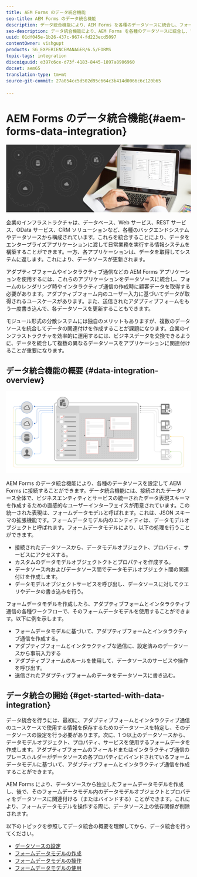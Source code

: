 ```yaml
---
title: AEM Forms のデータ統合機能
seo-title: AEM Forms のデータ統合機能
description: データ統合機能により、AEM Forms を各種のデータソースに統合し、フォームデータモデルを作成することができます。これにより、アダプティブフォームとインタラクティブを作成して操作することができます。
seo-description: データ統合機能により、AEM Forms を各種のデータソースに統合し、フォームデータモデルを作成することができます。これにより、アダプティブフォームとインタラクティブを作成して操作することができます。
uuid: 01df045e-1b26-437c-9674-fd223ecd5097
contentOwner: vishgupt
products: SG_EXPERIENCEMANAGER/6.5/FORMS
topic-tags: integration
discoiquuid: e397c6ce-d73f-4183-8445-1897a8906960
docset: aem65
translation-type: tm+mt
source-git-commit: 27a054cc5d502d95c664c3b414d0066c6c120b65

---
```



# AEM Forms のデータ統合機能{#aem-forms-data-integration}

![](do-not-localize/data-integeration.png)

企業のインフラストラクチャは、データベース、Web サービス、REST サービス、OData サービス、CRM ソリューションなど、各種のバックエンドシステムやデータソースから構成されています。これらを統合することにより、データをエンタープライズアプリケーションに渡して日常業務を実行する情報システムを構築することができます。一方、各アプリケーションは、データを取得してシステムに返します。これにより、データソースが更新されます。

アダプティブフォームやインタラクティブ通信などの AEM Forms アプリケーションを使用するには、これらのアプリケーションをデータソースに統合し、フォームのレンダリング時やインタラクティブ通信の作成時に顧客データを取得する必要があります。アダプティブフォーム内のユーザー入力に基づいてデータが取得されるユースケースがあります。また、送信されたアダプティブフォームをもう一度書き込んで、各データソースを更新することもできます。

モジュール形式の分散システムには独自のメリットもありますが、複数のデータソースを統合してデータの関連付けを作成することが課題になります。企業のインフラストラクチャを効率的に運用するには、ビジネスデータを交換できるように、データを統合して複数の異なるデータソースをアプリケーションに関連付けることが重要になります。

## データ統合機能の概要 {#data-integration-overview}

![aem-forms-data-integration](assets/aem-forms-data-integeration.png)

AEM Forms のデータ統合機能により、各種のデータソースを設定して AEM Forms に接続することができます。データ統合機能には、接続されたデータソース全体で、ビジネスエンティティとサービスの統一されたデータ表現スキーマを作成するための直感的なユーザーインターフェイスが用意されています。この統一された表現は、フォームデータモデルと呼ばれます。これは、JSON スキーマの拡張機能です。フォームデータモデル内のエンティティは、データモデルオブジェクトと呼ばれます。フォームデータモデルにより、以下の処理を行うことができます。

* 接続されたデータソースから、データモデルオブジェクト、プロパティ、サービスにアクセスする。
* カスタムのデータモデルオブジェクトクトとプロパティを作成する。
* データソース内およびデータソース間でデータモデルオブジェクト間の関連付けを作成します。
* データモデルオブジェクトサービスを呼び出し、データソースに対してクエリやデータの書き込みを行う。

フォームデータモデルを作成したら、アダプティブフォームとインタラクティブ通信の各種ワークフローで、そのフォームデータモデルを使用することができます。以下に例を示します。

* フォームデータモデルに基づいて、アダプティブフォームとインタラクティブ通信を作成する。
* アダプティブフォームとインタラクティブな通信に、設定済みのデータソースから事前入力する
* アダプティブフォームのルールを使用して、データソースのサービスや操作を呼び出す。
* 送信されたアダプティブフォームのデータをデータソースに書き込む。

## データ統合の開始 {#get-started-with-data-integration}

データ統合を行うには、最初に、アダプティブフォームとインタラクティブ通信のユースケースで使用する情報を保存するためのデータソースを特定し、そのデータソースの設定を行う必要があります。次に、1 つ以上のデータソースから、データモデルオブジェクト、プロパティ、サービスを使用するフォームデータを作成します。アダプティブフォームのフィールドまたはインタラクティブ通信のプレースホルダーがデータソースの各プロパティにバインドされているフォームデータモデルに基づいて、アダプティブフォームとインタラクティブ通信を作成することができます。

AEM Forms により、データソースから独立したフォームデータモデルを作成し、後で、そのフォームデータモデル内のデータモデルオブジェクトとプロパティをデータソースに関連付ける（またはバインドする）ことができます。これにより、フォームデータモデルを操作する際に、データソース上の依存関係が削除されます。

以下のトピックを参照してデータ統合の概要を理解してから、データ統合を行ってください。

* [データソースの設定](../../forms/using/configure-data-sources.md)
* [フォームデータモデルの作成](../../forms/using/create-form-data-models.md)
* [フォームデータモデルの操作](../../forms/using/work-with-form-data-model.md)
* [フォームデータモデルの使用](../../forms/using/using-form-data-model.md)

